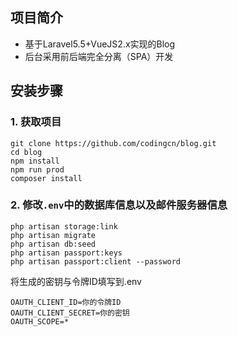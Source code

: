 ## 项目简介
* 基于Laravel5.5+VueJS2.x实现的Blog
* 后台采用前后端完全分离（SPA）开发


## 安装步骤
### 1. 获取项目
```
git clone https://github.com/codingcn/blog.git
cd blog
npm install
npm run prod
composer install
```
### 2. 修改`.env`中的数据库信息以及邮件服务器信息
```shell
php artisan storage:link
php artisan migrate
php artisan db:seed
php artisan passport:keys
php artisan passport:client --password
```
将生成的密钥与令牌ID填写到.env
```
OAUTH_CLIENT_ID=你的令牌ID
OAUTH_CLIENT_SECRET=你的密钥
OAUTH_SCOPE=*
```
